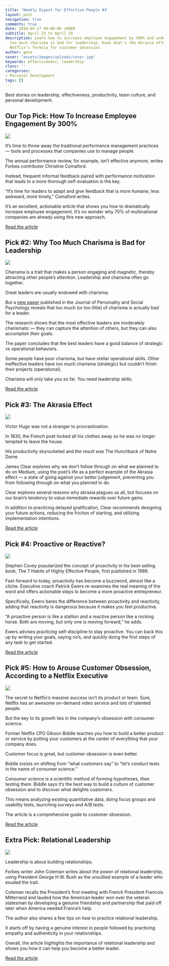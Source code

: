 ```yaml
---
title: 'Weekly Digest for Effective People #4'
layout: post
navigation: true
comments: true
date: 2018-04-27 00:00:00 +0000
subtitle: April 23 to April 29
description: Learn how to increase employee engagement by 300% and understand why
  too much charisma is bad for leadership. Know what's the Akrasia effect and unlock
  Netflix’s formula for customer obsession.
author: gene
cover: "assets/images/uploads/cover.jpg"
keywords: effectiveness, leadership
class: ''
categories:
- Personal Development
tags: []
---
```

Best stories on leadership, effectiveness, productivity, team culture, and personal development.

## Our Top Pick: How To Increase Employee Engagement By 300%

![](/assets/images/uploads/team.jpg)

It’s time to throw away the traditional performance management practices — tools and processes that companies use to manage people.

The annual performance review, for example, isn’t effective anymore, writes Forbes contributor Christine Comaford.

Instead, frequent informal feedback paired with performance motivation that leads to a more thorough self-evaluation is the key.

“It’s time for leaders to adapt and give feedback that is more humane, less awkward, more timely,” Comaford writes.

It’s an excellent, actionable article that shows you how to dramatically increase employee engagement. It’s no wonder why 70% of multinational companies are already using this new approach.

[Read the article](https://www.forbes.com/sites/christinecomaford/2018/04/14/leaders-increase-employee-engagement-by-300-with-this-daily-practice/#663ac9a461ef)

## Pick #2: Why Too Much Charisma is Bad for Leadership

![](/assets/images/uploads/obama.jpeg)

Charisma is a trait that makes a person engaging and magnetic, thereby attracting other people’s attention. Leadership and charisma often go together.

Great leaders are usually endowed with charisma.

But a [new paper](http://psycnet.apa.org/record/2017-23344-001) published in the Journal of Personality and Social Psychology reveals that too much (or too little) of charisma is actually bad for a leader.

The research shows that the most effective leaders are moderately charismatic — they can capture the attention of others, but they can also accomplish their goals.

The paper concludes that the best leaders have a good balance of strategic vs operational behaviors.

Some people have poor charisma, but have stellar operational skills. Other ineffective leaders have too much charisma (strategic) but couldn’t finish their projects (operational).

Charisma will only take you so far. You need leadership skills.

[Read the article](https://www.psychologytoday.com/us/blog/ulterior-motives/201803/too-much-charisma-is-bad-leadership)

## Pick #3: The Akrasia Effect

![](/assets/images/uploads/victor-hugo-489784_1280.jpg)

Victor Hugo was not a stranger to procrastination.

In 1830, the French poet locked all his clothes away so he was no longer tempted to leave the house.

His productivity skyrocketed and the result was The Hunchback of Notre Dame.

James Clear explores why we don’t follow through on what we planned to do on Medium, using the poet’s life as a perfect example of the Akrasia effect — a state of going against your better judgement, preventing you from following through on what you planned to do.

Clear explores several reasons why akrasia plagues us all, but focuses on our brain’s tendency to value immediate rewards over future gains.

In addition to practicing delayed gratification, Clear recommends designing your future actions, reducing the friction of starting, and utilizing implementation intentions.

[Read the article](https://medium.com/personal-growth/the-akrasia-effect-why-we-dont-follow-through-on-what-we-set-out-to-do-and-what-to-do-about-it-7c8c47587897)

## Pick #4: Proactive or Reactive?

![](/assets/images/uploads/proactive.jpeg)

Stephen Covey popularized the concept of proactivity in his best-selling book, The 7 Habits of Highly Effective People, first published in 1989.

Fast-forward to today, proactivity has become a buzzword, almost like a cliche. Executive coach Patrick Ewers re-examines the real meaning of the word and offers actionable steps to become a more proactive entrepreneur.

Specifically, Ewers bares the difference between proactivity and reactivity, adding that reactivity is dangerous because it makes you feel productive.

“A proactive person is like a stallion and a reactive person like a rocking horse. Both are moving, but only one is moving forward,” he adds.

Ewers advises practicing self-discipline to stay proactive. You can back this up by writing your goals, saying no’s, and quickly doing the first steps of any task to get started.

[Read the article](https://betterhumans.coach.me/the-definitive-guide-to-understanding-proactivity-and-becoming-a-proactive-entrepreneur-558ecf3a755d?token=DjDvBpO6OasbewUF)

## Pick #5: How to Arouse Customer Obsession, According to a Netflix Executive

![](/assets/images/uploads/customer.jpeg)

The secret to Netflix’s massive success isn’t its product or team. Sure, Netflix has an awesome on-demand video service and lots of talented people.

But the key to its growth lies in the company’s obsession with consumer science.

Former Netflix CPO Gibson Biddle teaches you how to build a better product or service by putting your customers at the center of everything that your company does.

Customer focus is great, but customer obsession is even better.

Biddle insists on shifting from “what customers say” to “let’s conduct tests in the name of consumer science.”

Consumer science is a scientific method of forming hypotheses, then testing them. Biddle says it’s the best way to build a culture of customer obsession and to discover what delights customers.

This means analyzing existing quantitative data, doing focus groups and usability tests, launching surveys and A/B tests.

The article is a comprehensive guide to customer obsession.

[Read the article](https://medium.com/speroventures/customer-obsession-8f1689df60ad)

## Extra Pick: Relational Leadership

![](/assets/images/uploads/friends.jpeg)

Leadership is about building relationships.

Forbes writer John Coleman writes about the power of relational leadership, using President George H.W. Bush as the unsullied example of a leader who exuded the trait.

Coleman recalls the President’s first meeting with French President Francois Mitterrand and lauded how the American leader won over the veteran statesman by developing a genuine friendship and partnership that paid off later when America needed France’s help.

The author also shares a few tips on how to practice relational leadership.

It starts off by having a genuine interest in people followed by practicing empathy and authenticity in your relationships.

Overall, the article highlights the importance of relational leadership and shows you how it can help you become a better leader.

[Read the article](https://www.forbes.com/sites/johncoleman/2018/04/16/the-power-of-relational-leadership/2/#49efa8295f3f)